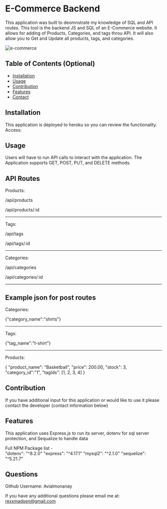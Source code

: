 # E-Commerce Backend        
This application was built to deomnstrate my knowledge of SQL and API routes. This tool is the backend JS and SQL of an E-Commerce website. It allows for adding of Products, Categories, and tags throu API. It will also allow you to Get and Update all products, tags, and categories.

![e-commerce](https://user-images.githubusercontent.com/108016215/199853830-ac9dd67e-f549-45f3-b924-6bf31792f5eb.PNG)


## Table of Contents (Optional)

- [Installation](#installation)
- [Usage](#usage)
- [Contribution](#contribution)
- [Features](#features)
- [Contact](#questions)



## Installation
This application is deployed to heroku so you can review the functionality. Access: 

## Usage
Users will have to run API calls to interact with the application. The Application supports GET, POST, PUT, and DELETE methods. 


API Routes
----------
Products:

/api/products

/api/products/:id 

----------
Tags:

/api/tags

/api/tags/:id 

----------
Categories:

/api/categories 

/api/categories/:id 

----------

Example json for post routes
----------
Categories:

{"category_name":"shirts"} 

----------
Tags:

{"tag_name":"t-shirt"} 

----------
Products:

{
"product_name": "Basketball", 
"price": 200.00, 
"stock": 3, 
"category_id":"1", 
"tagIds": [1, 2, 3, 4]
}

## Contribution
If you have additional input for this application or would like to use it please contact the developer (contact information below)

## Features
This application uses Express.js to run its server, dotenv for sql server protection, and Sequalize to handle data 

Full NPM Package list -     
    "dotenv": "^8.2.0"
    "express": "^4.17.1"
    "mysql2": "^2.1.0"
    "sequelize": "^5.21.7"

## Questions
Github Username: Avialmonanay

If you have any additional questions please email me at: rexxmadsen@gmail.com


